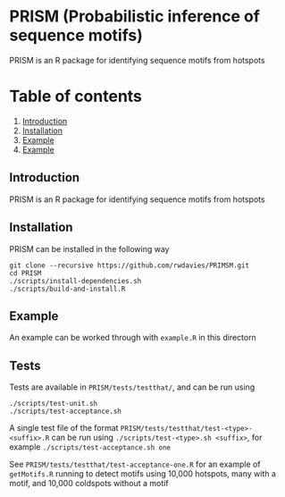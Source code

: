 PRISM (Probabilistic inference of sequence motifs)
==================================================

PRISM is an R package for identifying sequence motifs from hotspots

# Table of contents
1. [Introduction](#paragraph-introduction)
2. [Installation](#paragraph-installation)
3. [Example](#paragraph-example)
4. [Example](#paragraph-tests)

## Introduction <a name="paragraph-introduction"></a>

PRISM is an R package for identifying sequence motifs from hotspots

## Installation <a name="paragraph-installation"></a>

PRISM can be installed in the following way

```
git clone --recursive https://github.com/rwdavies/PRIMSM.git
cd PRISM
./scripts/install-dependencies.sh
./scripts/build-and-install.R
```

## Example <a name="paragraph-example"></a>

An example can be worked through with `example.R` in this directorn

## Tests <a name="paragraph-tests"></a>

Tests are available in `PRISM/tests/testthat/`, and can be run using
```
./scripts/test-unit.sh
./scripts/test-acceptance.sh
```
A single test file of the format `PRISM/tests/testthat/test-<type>-<suffix>.R` can be run using `./scripts/test-<type>.sh <suffix>`, for example `./scripts/test-acceptance.sh one`

See `PRISM/tests/testthat/test-acceptance-one.R` for an example of `getMotifs.R` running to detect motifs using 10,000 hotspots, many with a motif, and 10,000 coldspots without a motif